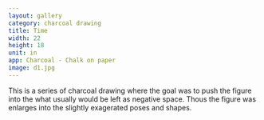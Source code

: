 ```yaml
---
layout: gallery
category: charcoal drawing
title: Time
width: 22
height: 18
unit: in
app: Charcoal - Chalk on paper
image: d1.jpg
---
```


This is a series of charcoal drawing where the goal was to push the figure into the what usually would be left as negative space. Thous the figure was enlarges into the slightly exagerated poses and shapes.
